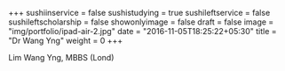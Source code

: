 +++
sushiinservice = false
sushistudying = true
sushileftservice = false
sushileftscholarship = false
showonlyimage = false
draft = false
image = "img/portfolio/ipad-air-2.jpg"
date = "2016-11-05T18:25:22+05:30"
title = "Dr Wang Yng"
weight = 0
+++

Lim Wang Yng, MBBS (Lond)
<!--more-->
